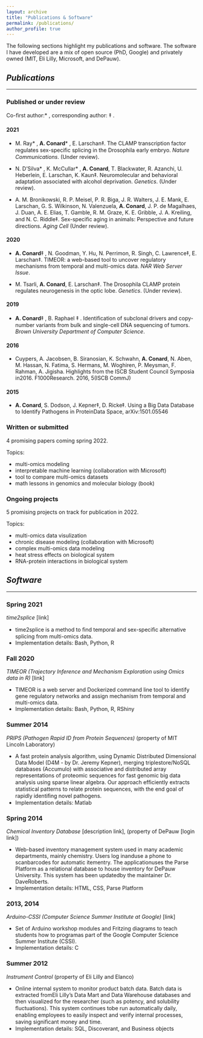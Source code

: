 ```yaml
---
layout: archive
title: "Publications & Software"
permalink: /publications/
author_profile: true
---
```


The following sections highlight my publications and software. The software I have developed are a mix of open source (PhD, Google) and privately owned (MIT, Eli Lilly, Microsoft, and DePauw).

## *Publications*
---
### Published or under review
Co-ﬁrst author:* , corresponding author: ‡ .
#### 2021

- M. Ray* , **A. Conard**\* , E. Larschan‡. The CLAMP transcription factor regulates sex-speciﬁc splicing in the Drosophila early embryo. *Nature Communications*. (Under review).

- N. D’Silva* , K. McCullar* , **A. Conard**, T. Blackwater, R. Azanchi, U. Heberlein, E. Larschan, K. Kaun‡. Neuromolecular and behavioral adaptation associated with alcohol deprivation. *Genetics*. (Under review).

- A. M. Bronikowski, R. P. Meisel, P. R. Biga, J. R. Walters, J. E. Mank, E. Larschan, G. S. Wilkinson, N. Valenzuela, **A. Conard**, J. P. de Magalhaes, J. Duan, A. E. Elias, T. Gamble, R. M. Graze, K. E. Gribble, J. A. Kreiling, and N. C. Riddle‡. Sex-speciﬁc aging in animals: Perspective and future directions. *Aging Cell* (Under review).

#### 2020

- **A. Conard**‡ , N. Goodman, Y. Hu, N. Perrimon, R. Singh, C. Lawrence‡, E. Larschan‡. TIMEOR: a web-based tool to uncover regulatory mechanisms from temporal and multi-omics data. *NAR Web Server Issue*.

- M. Tsarli, **A. Conard**, E. Larschan‡. The Drosophila CLAMP protein regulates neurogenesis in the optic lobe. *Genetics*. (Under review).

#### 2019

- **A. Conard**‡ , B. Raphael ‡ . Identiﬁcation of subclonal drivers and copy-number variants from bulk and single-cell DNA sequencing of tumors. *Brown University Department of Computer Science*.

#### 2016 
- Cuypers, A. Jacobsen, B. Siranosian, K. Schwahn, **A. Conard**, N. Aben, M. Hassan, N. Fatima, S. Hermans, M. Woghiren, P. Meysman, F. Rahman, A. Jigisha. Highlights from the ISCB Student Council Symposia in2016. F1000Research. 2016, 5(ISCB CommJ)

#### 2015 
- **A. Conard**, S. Dodson, J. Kepner‡, D. Ricke‡. Using a Big Data Database to Identify Pathogens in ProteinData Space, arXiv:1501.05546


### Written or submitted

4 promising papers coming spring 2022. 

Topics:
- multi-omics modeling
- interpretable machine learning (collaboration with Microsoft)
- tool to compare multi-omics datasets
- math lessons in genomics and molecular biology (book)

### Ongoing projects

5 promising projects on track for publication in 2022.

Topics:
- multi-omics data visulization
- chronic disease modeling (collaboration with Microsoft)
- complex multi-omics data modeling
- heat stress effects on biological system
- RNA-protein interactions in biological system 



## *Software*
---
### Spring 2021 

*time2splice* [link] 
- time2splice is a method to ﬁnd temporal and sex-speciﬁc alternative splicing from multi-omics data.
- Implementation details: Bash, Python, R 

### Fall 2020 
*TIMEOR (Trajectory Inference and Mechanism Exploration using Omics data in R)* [link] 
- TIMEOR is a web server and Dockerized command line tool to identify gene regulatory networks and assign mechanism from temporal and multi-omics data. 
- Implementation details: Bash, Python, R, RShiny 

### Summer 2014 
*PRIPS (Pathogen Rapid ID from Protein Sequences)*  (property of MIT Lincoln Laboratory) 
- A fast protein analysis algorithm, using Dynamic Distributed Dimensional Data Model (D4M - by Dr. Jeremy Kepner), merging triplestore/NoSQL databases (Accumulo) with associative and distributed array representations of proteomic sequences for fast genomic big data analysis using sparse linear algebra. Our approach efﬁciently extracts statistical patterns to relate protein sequences, with the end goal of rapidly identiﬁng novel pathogens. 
- Implementation details: Matlab 

### Spring 2014 

*Chemical Inventory Database* [description link], (property of DePauw [login link]) 
- Web-based inventory management system used in many academic departments, mainly chemistry. Users log inanduse a phone to scanbarcodes for automatic itementry. The applicationuses the Parse Platform as a relational database to house inventory for DePauw University. This system has been updatedby the maintainer Dr. DaveRoberts. 
- Implementation details: HTML, CSS, Parse Platform 

### 2013, 2014 
*Arduino-CSSI (Computer Science Summer Institute at Google)* [link] 
- Set of Arduino workshop modules and Fritzing diagrams to teach students how to programas part of the Google Computer Science Summer Institute (CSSI). 
- Implementation details: C 

### Summer 2012 
*Instrument Control* (property of Eli Lilly and Elanco) 
- Online internal system to monitor product batch data. Batch data is extracted fromEli Lilly’s Data Mart and Data Warehouse databases and then visualized for the researcher (such as potency, and solubility ﬂuctuations). This system continues tobe run automatically daily, enabling employees to easily inspect and verify internal processes, saving signiﬁcant money and time. 
- Implementation details: SQL, Discoverant, and Business objects

<!--- {% if author.googlescholar %}
  You can also find my articles on <u><a href="{{author.googlescholar}}">my Google Scholar profile</a>.</u>
{% endif %}

{% include base_path %}

{% for post in site.publications reversed %}
  {% include archive-single.html %}
{% endfor %} --->
